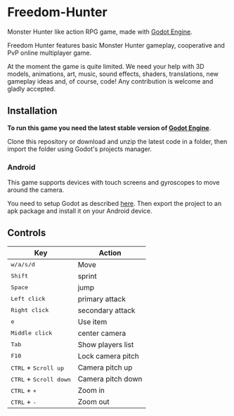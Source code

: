<!--
SPDX-FileCopyrightText: 2023 Elia Argentieri

SPDX-License-Identifier: GPL-3.0-or-later
-->

# Freedom-Hunter

Monster Hunter like action RPG game, made with [Godot Engine][godot].

Freedom Hunter features basic Monster Hunter gameplay, cooperative and PvP online multiplayer game.

At the moment the game is quite limited. We need your help with 3D models, animations, art, music, sound effects, shaders, translations, new gameplay ideas and, of course, code! Any contribution is welcome and gladly accepted.

## Installation

**To run this game you need the latest stable version of [Godot Engine][godot]**.

Clone this repository or download and unzip the latest code in a folder, then import the folder using Godot's projects manager.

### Android

This game supports devices with touch screens and gyroscopes to move around the camera.

You need to setup Godot as described [here][androsetup]. Then export the project to an apk package and install it on your Android device.

## Controls

Key                     | Action
------------------------|-----------------
<kbd>w/a/s/d</kbd>      | Move
<kbd>Shift</kbd>        | sprint
<kbd>Space</kbd>        | jump
<kbd>Left click</kbd>   | primary attack
<kbd>Right click</kbd>  | secondary attack
<kbd>e</kbd>            | Use item
<kbd>Middle click</kbd> | center camera
<kbd>Tab</kbd>          | Show players list
<kbd>F10</kbd>          | Lock camera pitch
<kbd>CTRL</kbd> + <kbd>Scroll up</kbd>   | Camera pitch up
<kbd>CTRL</kbd> + <kbd>Scroll down</kbd> | Camera pitch down
<kbd>CTRL</kbd> + <kbd>+</kbd>           | Zoom in
<kbd>CTRL</kbd> + <kbd>-</kbd>           | Zoom out

[godot]: https://godotengine.org/
[androsetup]: http://docs.godotengine.org/en/latest/tutorials/asset_pipeline/exporting_for_android.html
